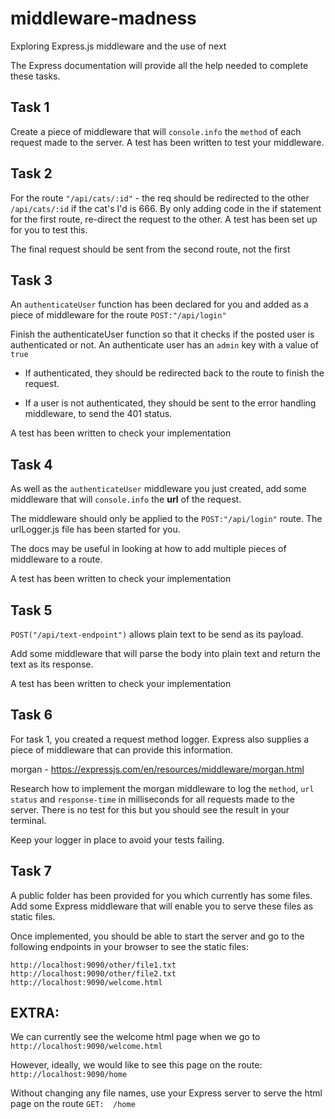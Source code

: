 # middleware-madness

Exploring Express.js middleware and the use of next

The Express documentation will provide all the help needed to complete these tasks.

## Task 1

Create a piece of middleware that will `console.info` the `method` of each request made to the server. A test has been written to test your middleware.

## Task 2

For the route `"/api/cats/:id"` - the req should be redirected to the other `/api/cats/:id` if the cat's I'd is 666. By only adding code in the if statement for the first route, re-direct the request to the other. A test has been set up for you to test this.

The final request should be sent from the second route, not the first

## Task 3

An `authenticateUser` function has been declared for you and added as a piece of middleware for the route `POST:"/api/login"`

Finish the authenticateUser function so that it checks if the posted user is authenticated or not. An authenticate user has an `admin` key with a value of `true`

-   If authenticated, they should be redirected back to the route to finish the request.

-   If a user is not authenticated, they should be sent to the error handling middleware, to send the 401 status.

A test has been written to check your implementation

## Task 4

As well as the `authenticateUser` middleware you just created, add some middleware that will `console.info` the **url** of the request.

The middleware should only be applied to the `POST:"/api/login"` route. The urlLogger.js file has been started for you.

The docs may be useful in looking at how to add multiple pieces of middleware to a route.

A test has been written to check your implementation

## Task 5

`POST("/api/text-endpoint")` allows plain text to be send as its payload.

Add some middleware that will parse the body into plain text and return the text as its response.

A test has been written to check your implementation

## Task 6

For task 1, you created a request method logger. Express also supplies a piece of middleware that can provide this information.

morgan - https://expressjs.com/en/resources/middleware/morgan.html

Research how to implement the morgan middleware to log the `method`, `url` `status` and `response-time` in milliseconds for all requests made to the server. There is no test for this but you should see the result in your terminal.

Keep your logger in place to avoid your tests failing.

## Task 7

A public folder has been provided for you which currently has some files. Add some Express middleware that will enable you to serve these files as static files.

Once implemented, you should be able to start the server and go to the following endpoints in your browser to see the static files:

    http://localhost:9090/other/file1.txt
    http://localhost:9090/other/file2.txt
    http://localhost:9090/welcome.html

## EXTRA:

We can currently see the welcome html page when we go to `http://localhost:9090/welcome.html`

However, ideally, we would like to see this page on the route: `http://localhost:9090/home`

Without changing any file names, use your Express server to serve the html page on the route `GET:  /home`
